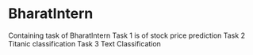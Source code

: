# BharatIntern
Containing task of BharatIntern
Task 1 is of stock price prediction
Task 2 Titanic classification
Task 3 Text Classification
